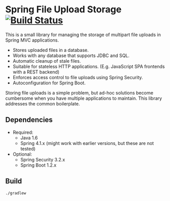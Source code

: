 # Spring File Upload Storage [![Build Status](https://travis-ci.org/lfridael/spring-file-upload-storage.svg?branch=master)](https://travis-ci.org/lfridael/spring-file-upload-storage)

This is a small library for managing the storage of multipart file uploads in Spring MVC applications. 

* Stores uploaded files in a database.
* Works with any database that supports JDBC and SQL.
* Automatic cleanup of stale files.
* Suitable for stateless HTTP applications. (E.g. JavaScript SPA frontends with a REST backend)
* Enforces access control to file uploads using Spring Security.
* Autoconfiguration for Spring Boot.

Storing file uploads is a simple problem, but ad-hoc solutions become cumbersome when you have multiple applications to maintain. This library addresses the common boilerplate.

## Dependencies

* Required:  
  * Java 1.6
  * Spring 4.1.x (might work with earlier versions, but these are not tested)
* Optional:
  * Spring Security 3.2.x
  * Spring Boot 1.2.x

## Build

```
./gradlew
```
